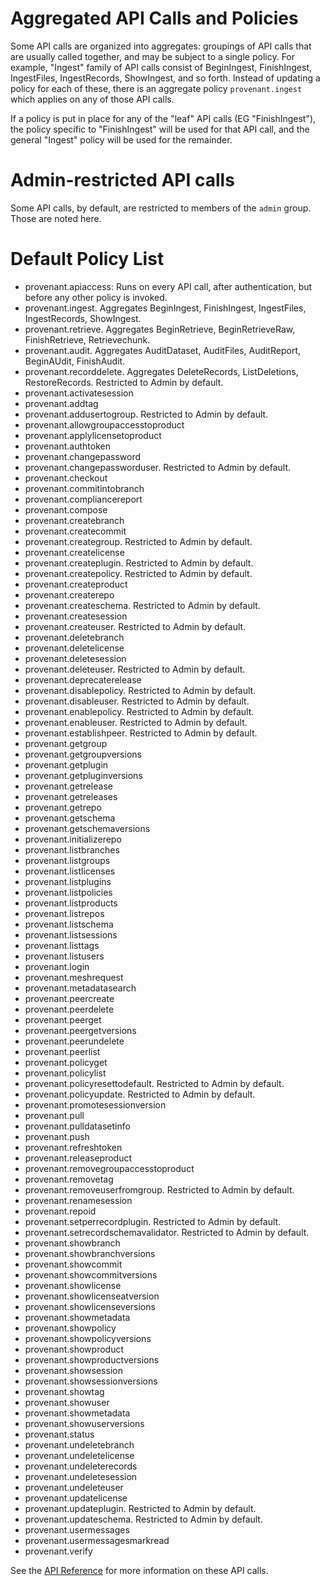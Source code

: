 # Aggregated API Calls and Policies

Some API calls are organized into aggregates: groupings of API calls that are
usually called together, and may be subject to a single policy. For example,
"Ingest" family of API calls consist of BeginIngest, FinishIngest, IngestFiles,
IngestRecords, ShowIngest, and so forth. Instead of updating a policy for each
of these, there is an aggregate policy `provenant.ingest` which applies on any
of those API calls. 

If a policy is put in place for any of the "leaf" API calls (EG
"FinishIngest"), the policy specific to "FinishIngest" will be used for that
API call, and the general "Ingest" policy will be used for the remainder.

# Admin-restricted API calls

Some API calls, by default, are restricted to members of the `admin` group. Those
are noted here.

# Default Policy List

* provenant.apiaccess: Runs on every API call, after authentication, but before any other policy is invoked. 
* provenant.ingest. Aggregates BeginIngest, FinishIngest, IngestFiles, IngestRecords, ShowIngest.
* provenant.retrieve. Aggregates BeginRetrieve, BeginRetrieveRaw, FinishRetrieve, Retrievechunk.
* provenant.audit. Aggregates AuditDataset, AuditFiles, AuditReport, BeginAUdit, FinishAudit.
* provenant.recorddelete. Aggregates DeleteRecords, ListDeletions, RestoreRecords. Restricted to Admin by default.
* provenant.activatesession
* provenant.addtag
* provenant.addusertogroup. Restricted to Admin by default.
* provenant.allowgroupaccesstoproduct
* provenant.applylicensetoproduct
* provenant.authtoken
* provenant.changepassword
* provenant.changepassworduser. Restricted to Admin by default.
* provenant.checkout
* provenant.commitintobranch
* provenant.compliancereport
* provenant.compose
* provenant.createbranch
* provenant.createcommit
* provenant.creategroup. Restricted to Admin by default.
* provenant.createlicense
* provenant.createplugin. Restricted to Admin by default.
* provenant.createpolicy. Restricted to Admin by default.
* provenant.createproduct
* provenant.createrepo
* provenant.createschema. Restricted to Admin by default.
* provenant.createsession
* provenant.createuser. Restricted to Admin by default.
* provenant.deletebranch
* provenant.deletelicense
* provenant.deletesession
* provenant.deleteuser. Restricted to Admin by default.
* provenant.deprecaterelease
* provenant.disablepolicy. Restricted to Admin by default.
* provenant.disableuser. Restricted to Admin by default.
* provenant.enablepolicy. Restricted to Admin by default.
* provenant.enableuser. Restricted to Admin by default.
* provenant.establishpeer. Restricted to Admin by default.
* provenant.getgroup
* provenant.getgroupversions
* provenant.getplugin
* provenant.getpluginversions
* provenant.getrelease
* provenant.getreleases
* provenant.getrepo
* provenant.getschema
* provenant.getschemaversions
* provenant.initializerepo
* provenant.listbranches
* provenant.listgroups
* provenant.listlicenses
* provenant.listplugins
* provenant.listpolicies
* provenant.listproducts
* provenant.listrepos
* provenant.listschema
* provenant.listsessions
* provenant.listtags
* provenant.listusers
* provenant.login
* provenant.meshrequest
* provenant.metadatasearch
* provenant.peercreate
* provenant.peerdelete
* provenant.peerget
* provenant.peergetversions
* provenant.peerundelete
* provenant.peerlist
* provenant.policyget
* provenant.policylist
* provenant.policyresettodefault. Restricted to Admin by default.
* provenant.policyupdate. Restricted to Admin by default.
* provenant.promotesessionversion
* provenant.pull
* provenant.pulldatasetinfo
* provenant.push
* provenant.refreshtoken
* provenant.releaseproduct
* provenant.removegroupaccesstoproduct
* provenant.removetag
* provenant.removeuserfromgroup. Restricted to Admin by default.
* provenant.renamesession
* provenant.repoid
* provenant.setperrecordplugin. Restricted to Admin by default.
* provenant.setrecordschemavalidator. Restricted to Admin by default.
* provenant.showbranch
* provenant.showbranchversions
* provenant.showcommit
* provenant.showcommitversions
* provenant.showlicense
* provenant.showlicenseatversion
* provenant.showlicenseversions
* provenant.showmetadata
* provenant.showpolicy
* provenant.showpolicyversions
* provenant.showproduct
* provenant.showproductversions
* provenant.showsession
* provenant.showsessionversions
* provenant.showtag
* provenant.showuser
* provenant.showmetadata
* provenant.showuserversions
* provenant.status
* provenant.undeletebranch
* provenant.undeletelicense
* provenant.undeleterecords
* provenant.undeletesession
* provenant.undeleteuser
* provenant.updatelicense
* provenant.updateplugin. Restricted to Admin by default.
* provenant.updateschema. Restricted to Admin by default.
* provenant.usermessages
* provenant.usermessagesmarkread
* provenant.verify


See the [API Reference](/docs/api) for more information on these API calls.


